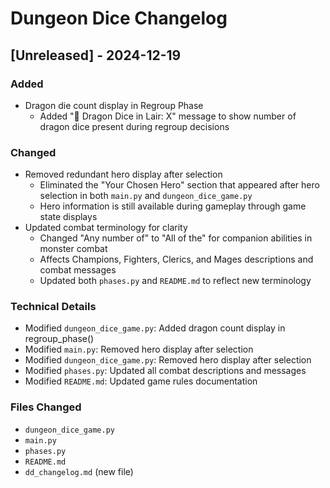 # Dungeon Dice Changelog

## [Unreleased] - 2024-12-19

### Added
- Dragon die count display in Regroup Phase
  - Added "🐉 Dragon Dice in Lair: X" message to show number of dragon dice present during regroup decisions

### Changed
- Removed redundant hero display after selection
  - Eliminated the "Your Chosen Hero" section that appeared after hero selection in both `main.py` and `dungeon_dice_game.py`
  - Hero information is still available during gameplay through game state displays
- Updated combat terminology for clarity
  - Changed "Any number of" to "All of the" for companion abilities in monster combat
  - Affects Champions, Fighters, Clerics, and Mages descriptions and combat messages
  - Updated both `phases.py` and `README.md` to reflect new terminology

### Technical Details
- Modified `dungeon_dice_game.py`: Added dragon count display in regroup_phase()
- Modified `main.py`: Removed hero display after selection
- Modified `dungeon_dice_game.py`: Removed hero display after selection  
- Modified `phases.py`: Updated all combat descriptions and messages
- Modified `README.md`: Updated game rules documentation

### Files Changed
- `dungeon_dice_game.py`
- `main.py`
- `phases.py`
- `README.md`
- `dd_changelog.md` (new file) 
